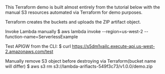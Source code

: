 This Terraform demo is built almost entirely from the tutorial below with the manual S3 resources automated via Terraform for demo purposes.

Terraform creates the buckets and uploads the ZIP artifact object.

Invoke Lambda manually
$ aws lambda invoke --region=us-west-2 --function-name=ServerlessExample

Test APIGW from the CLI:
$ curl https://s5dm1vailc.execute-api.us-west-2.amazonaws.com/test


Manually remove S3 object before destroying via Terraform(bucket name will differ)
$ aws s3 rm s3://lambda-arifiacts-549f3c73/v1.0.0/demo.zip

